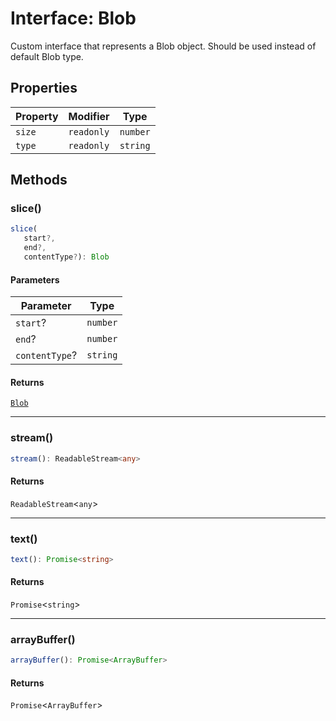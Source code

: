 # Interface: Blob

Custom interface that represents a Blob object.
Should be used instead of default Blob type.

## Properties

| Property | Modifier | Type |
| ------ | ------ | ------ |
| `size` | `readonly` | `number` |
| `type` | `readonly` | `string` |

## Methods

### slice()

```ts
slice(
   start?, 
   end?, 
   contentType?): Blob
```

#### Parameters

| Parameter | Type |
| ------ | ------ |
| `start`? | `number` |
| `end`? | `number` |
| `contentType`? | `string` |

#### Returns

[`Blob`](blob.md)

***

### stream()

```ts
stream(): ReadableStream<any>
```

#### Returns

`ReadableStream`<`any`\>

***

### text()

```ts
text(): Promise<string>
```

#### Returns

`Promise`<`string`\>

***

### arrayBuffer()

```ts
arrayBuffer(): Promise<ArrayBuffer>
```

#### Returns

`Promise`<`ArrayBuffer`\>
